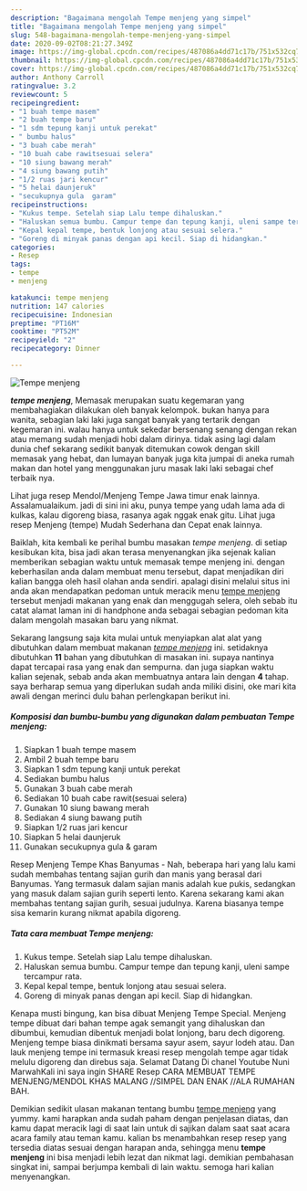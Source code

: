 ```yaml
---
description: "Bagaimana mengolah Tempe menjeng yang simpel"
title: "Bagaimana mengolah Tempe menjeng yang simpel"
slug: 548-bagaimana-mengolah-tempe-menjeng-yang-simpel
date: 2020-09-02T08:21:27.349Z
image: https://img-global.cpcdn.com/recipes/487086a4dd71c17b/751x532cq70/tempe-menjeng-foto-resep-utama.jpg
thumbnail: https://img-global.cpcdn.com/recipes/487086a4dd71c17b/751x532cq70/tempe-menjeng-foto-resep-utama.jpg
cover: https://img-global.cpcdn.com/recipes/487086a4dd71c17b/751x532cq70/tempe-menjeng-foto-resep-utama.jpg
author: Anthony Carroll
ratingvalue: 3.2
reviewcount: 5
recipeingredient:
- "1 buah tempe masem"
- "2 buah tempe baru"
- "1 sdm tepung kanji untuk perekat"
- " bumbu halus"
- "3 buah cabe merah"
- "10 buah cabe rawitsesuai selera"
- "10 siung bawang merah"
- "4 siung bawang putih"
- "1/2 ruas jari kencur"
- "5 helai daunjeruk"
- "secukupnya gula  garam"
recipeinstructions:
- "Kukus tempe. Setelah siap Lalu tempe dihaluskan."
- "Haluskan semua bumbu. Campur tempe dan tepung kanji, uleni sampe tercampur rata."
- "Kepal kepal tempe, bentuk lonjong atau sesuai selera."
- "Goreng di minyak panas dengan api kecil. Siap di hidangkan."
categories:
- Resep
tags:
- tempe
- menjeng

katakunci: tempe menjeng 
nutrition: 147 calories
recipecuisine: Indonesian
preptime: "PT16M"
cooktime: "PT52M"
recipeyield: "2"
recipecategory: Dinner

---
```



![Tempe menjeng](https://img-global.cpcdn.com/recipes/487086a4dd71c17b/751x532cq70/tempe-menjeng-foto-resep-utama.jpg)

<b><i>tempe menjeng</i></b>, Memasak merupakan suatu kegemaran yang membahagiakan dilakukan oleh banyak kelompok. bukan hanya para wanita, sebagian laki laki juga sangat banyak yang tertarik dengan kegemaran ini. walau hanya untuk sekedar bersenang senang dengan rekan atau memang sudah menjadi hobi dalam dirinya. tidak asing lagi dalam dunia chef sekarang sedikit banyak ditemukan cowok dengan skill memasak yang hebat, dan lumayan banyak juga kita jumpai di aneka rumah makan dan hotel yang menggunakan juru masak laki laki sebagai chef terbaik nya.

Lihat juga resep Mendol/Menjeng Tempe Jawa timur enak lainnya. Assalamualaikum. jadi di sini ini aku, punya tempe yang udah lama ada di kulkas, kalau digoreng biasa, rasanya agak nggak enak gitu. Lihat juga resep Menjeng (tempe) Mudah Sederhana dan Cepat enak lainnya.

Baiklah, kita kembali ke perihal bumbu masakan <i>tempe menjeng</i>. di setiap kesibukan kita, bisa jadi akan terasa menyenangkan jika sejenak kalian memberikan sebagian waktu untuk memasak tempe menjeng ini. dengan keberhasilan anda dalam membuat menu tersebut, dapat menjadikan diri kalian bangga oleh hasil olahan anda sendiri. apalagi disini melalui situs ini anda akan mendapatkan pedoman untuk meracik menu <u>tempe menjeng</u> tersebut menjadi makanan yang enak dan menggugah selera, oleh sebab itu catat alamat laman ini di handphone anda sebagai sebagian pedoman kita dalam mengolah masakan baru yang nikmat.


Sekarang langsung saja kita mulai untuk menyiapkan alat alat yang dibutuhkan dalam membuat makanan <u><i>tempe menjeng</i></u> ini. setidaknya dibutuhkan <b>11</b> bahan yang dibutuhkan di masakan ini. supaya nantinya dapat tercapai rasa yang enak dan sempurna. dan juga siapkan waktu kalian sejenak, sebab anda akan membuatnya antara lain dengan <b>4</b> tahap. saya berharap semua yang diperlukan sudah anda miliki disini, oke mari kita awali dengan merinci dulu bahan perlengkapan berikut ini.

<!--inarticleads1-->

##### Komposisi dan bumbu-bumbu yang digunakan dalam pembuatan Tempe menjeng:

1. Siapkan 1 buah tempe masem
1. Ambil 2 buah tempe baru
1. Siapkan 1 sdm tepung kanji untuk perekat
1. Sediakan  bumbu halus
1. Gunakan 3 buah cabe merah
1. Sediakan 10 buah cabe rawit(sesuai selera)
1. Gunakan 10 siung bawang merah
1. Sediakan 4 siung bawang putih
1. Siapkan 1/2 ruas jari kencur
1. Siapkan 5 helai daunjeruk
1. Gunakan secukupnya gula &amp; garam


Resep Menjeng Tempe Khas Banyumas - Nah, beberapa hari yang lalu kami sudah membahas tentang sajian gurih dan manis yang berasal dari Banyumas. Yang termasuk dalam sajian manis adalah kue pukis, sedangkan yang masuk dalam sajian gurih seperti lento. Karena sekarang kami akan membahas tentang sajian gurih, sesuai judulnya. Karena biasanya tempe sisa kemarin kurang nikmat apabila digoreng. 

<!--inarticleads2-->

##### Tata cara membuat Tempe menjeng:

1. Kukus tempe. Setelah siap Lalu tempe dihaluskan.
1. Haluskan semua bumbu. Campur tempe dan tepung kanji, uleni sampe tercampur rata.
1. Kepal kepal tempe, bentuk lonjong atau sesuai selera.
1. Goreng di minyak panas dengan api kecil. Siap di hidangkan.


Kenapa musti bingung, kan bisa dibuat Menjeng Tempe Special. Menjeng tempe dibuat dari bahan tempe agak semangit yang dihaluskan dan dibumbui, kemudian dibentuk menjadi bolat lonjong, baru dech digoreng. Menjeng tempe biasa dinikmati bersama sayur asem, sayur lodeh atau. Dan lauk menjeng tempe ini termasuk kreasi resep mengolah tempe agar tidak melulu digoreng dan direbus saja. Selamat Datang Di chanel Youtube Nuni MarwahKali ini saya ingin SHARE Resep CARA MEMBUAT TEMPE MENJENG/MENDOL KHAS MALANG //SIMPEL DAN ENAK //ALA RUMAHAN BAH. 

Demikian sedikit ulasan makanan tentang bumbu <u>tempe menjeng</u> yang yummy. kami harapkan anda sudah paham dengan penjelasan diatas, dan kamu dapat meracik lagi di saat lain untuk di sajikan dalam saat saat acara acara family atau teman kamu. kalian bs menambahkan resep resep yang tersedia diatas sesuai dengan harapan anda, sehingga menu <b>tempe menjeng</b> ini bisa menjadi lebih lezat dan nikmat lagi. demikian pembahasan singkat ini, sampai berjumpa kembali di lain waktu. semoga hari kalian menyenangkan.

